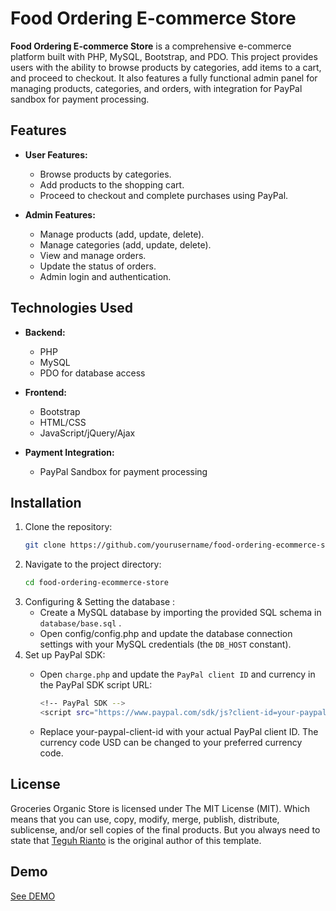 # Food Ordering E-commerce Store

**Food Ordering E-commerce Store** is a comprehensive e-commerce platform built with PHP, MySQL, Bootstrap, and PDO. This project provides users with the ability to browse products by categories, add items to a cart, and proceed to checkout. It also features a fully functional admin panel for managing products, categories, and orders, with integration for PayPal sandbox for payment processing.

## Features

- **User Features:**
  - Browse products by categories.
  - Add products to the shopping cart.
  - Proceed to checkout and complete purchases using PayPal.
  
- **Admin Features:**
  - Manage products (add, update, delete).
  - Manage categories (add, update, delete).
  - View and manage orders.
  - Update the status of orders.
  - Admin login and authentication.

## Technologies Used

- **Backend:**
  - PHP
  - MySQL
  - PDO for database access
  
- **Frontend:**
  - Bootstrap
  - HTML/CSS
  - JavaScript/jQuery/Ajax
  
- **Payment Integration:**
  - PayPal Sandbox for payment processing

## Installation

1. Clone the repository:
    ```bash
   git clone https://github.com/yourusername/food-ordering-ecommerce-store.git
2. Navigate to the project directory:
    ```bash
    cd food-ordering-ecommerce-store
3. Configuring & Setting the database :
    - Create a MySQL database by importing the provided SQL schema in ```database/base.sql``` .
    - Open config/config.php and update the database connection settings with your MySQL credentials (the ```DB_HOST``` constant).
4. Set up PayPal SDK:
    - Open ```charge.php``` and update the ```PayPal client ID``` and currency in the PayPal SDK script URL:
      
      ```bash
      <!-- PayPal SDK -->
      <script src="https://www.paypal.com/sdk/js?client-id=your-paypal-client-id&currency=USD"></script>
    - Replace your-paypal-client-id with your actual PayPal client ID. The currency code USD can be changed to your preferred currency code.

## License
Groceries Organic Store is licensed under The MIT License (MIT). Which means that you can use, copy, modify, merge, publish, distribute, sublicense, and/or sell copies of the final products. But you always need to state that [Teguh Rianto](https://github.com/teguhrianto) is the original author of this template.

## Demo
[See DEMO](https://groceries.teguhrianto.my.id)